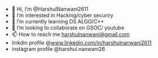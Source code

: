 - 👋 Hi, I’m @HarshulNanwani2611
- 👀 I’m interested in Hacking/cyber securiry
- 🌱 I’m currently learning DS ALGO/C++
- 💞️ I’m looking to collaborate on GSOC/ youtube
- 📫 How to reach me harshulnanwani@gmail.com 
-  linkdin profile @www.linkedin.com/in/harshulnanwani2611
-  instagram profile @harshul.nanwani26

